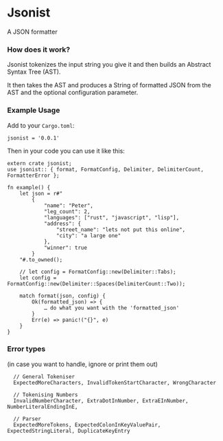 # Jsonist

A JSON formatter


### How does it work?

Jsonist tokenizes the input string you give it and then builds an Abstract Syntax Tree (AST).

It then takes the AST and produces a String of formatted JSON from the AST and the optional configuration parameter.


### Example Usage

Add to your `Cargo.toml`:

```
jsonist = '0.0.1'
```

Then in your code you can use it like this:

```
extern crate jsonist;
use jsonist:: { format, FormatConfig, Delimiter, DelimiterCount, FormatterError };

fn example() {
    let json = r#"
        {
            "name": "Peter",
            "leg_count": 2,
            "languages": ["rust", "javascript", "lisp"],
            "address": {
                "street_name": "lets not put this online",
                "city": "a large one"
            },
            "winner": true
        }
    "#.to_owned();

    // let config = FormatConfig::new(Delimiter::Tabs);
    let config = FormatConfig::new(Delimiter::Spaces(DelimiterCount::Two));

    match format(json, config) {
        Ok(formatted_json) => {
            … do what you want with the 'formatted_json'
        }
        Err(e) => panic!("{}", e)
    }
}
```


### Error types
(in case you want to handle, ignore or print them out)
``` 
  // General Tokeniser
  ExpectedMoreCharacters, InvalidTokenStartCharacter, WrongCharacter

  // Tokenising Numbers 
  InvalidNumberCharacter, ExtraDotInNumber, ExtraEInNumber, NumberLiteralEndingInE,

  // Parser
  ExpectedMoreTokens, ExpectedColonInKeyValuePair, ExpectedStringLiteral, DuplicateKeyEntry
```
